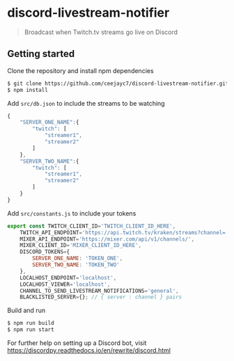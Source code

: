 ﻿# discord-livestream-notifier
> Broadcast when Twitch.tv streams go live on Discord

## Getting started
Clone the repository and install npm dependencies
```bash
$ git clone https://github.com/ceejayc7/discord-livestream-notifier.git
$ npm install
```

Add `src/db.json` to include the streams to be watching
```js
{
    "SERVER_ONE_NAME":{
        "twitch": [
            "streamer1",
            "streamer2"
        ]
    },
    "SERVER_TWO_NAME":{
        "twitch": [
            "streamer1",
            "streamer2"
        ]
    }
}
```

Add `src/constants.js` to include your tokens
```js
export const TWITCH_CLIENT_ID='TWITCH_CLIENT_ID_HERE',
    TWITCH_API_ENDPOINT='https://api.twitch.tv/kraken/streams?channel=',
    MIXER_API_ENDPOINT='https://mixer.com/api/v1/channels/',
    MIXER_CLIENT_ID='MIXER_CLIENT_ID_HERE',
    DISCORD_TOKENS={
        SERVER_ONE_NAME: 'TOKEN_ONE',
        SERVER_TWO_NAME: 'TOKEN_TWO'
    },
    LOCALHOST_ENDPOINT='localhost',
    LOCALHOST_VIEWER='localhost',
    CHANNEL_TO_SEND_LIVESTREAM_NOTIFICATIONS='general',
    BLACKLISTED_SERVER={}; // { server : channel } pairs
```

Build and run
```bash
$ npm run build
$ npm run start
```

For further help on setting up a Discord bot, visit https://discordpy.readthedocs.io/en/rewrite/discord.html
